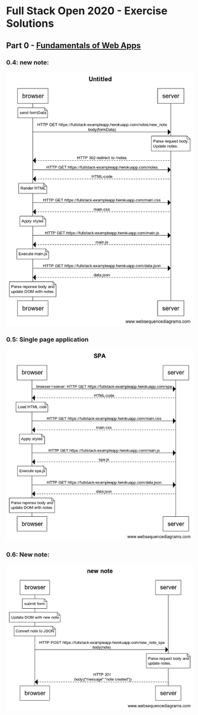 # Full Stack Open 2020 - Exercise Solutions

## Part 0 - [Fundamentals of Web Apps](https://fullstackopen.com/en/part0)

### 0.4: new note:

![new_note](./0.4-new_note.png)

### 0.5: Single page application

![get_single_page_app](./0.5-Single_Page_App.png)

### 0.6: New note:

![single_page_app_new_note](./0.6-spa_new_note.png)